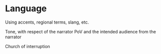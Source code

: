 # Language

<link rel="stylesheet" href="/css_overrides/light.css">

Using accents, regional terms, slang, etc.

Tone, with respect of the narrator PoV and the intended audience from the narrator

Church of interruption 